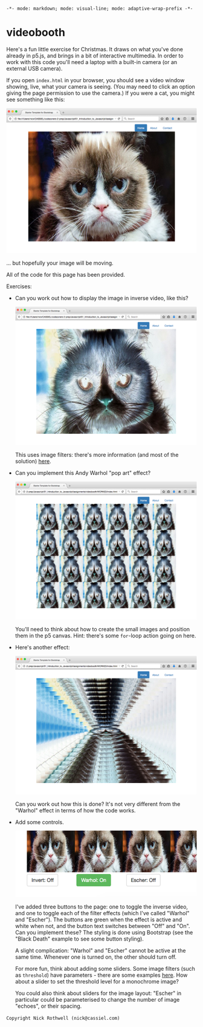 `-*- mode: markdown; mode: visual-line; mode: adaptive-wrap-prefix -*-`

# videobooth

Here's a fun little exercise for Christmas. It draws on what you've done already in p5.js, and brings in a bit of interactive multimedia. In order to work with this code you'll need a laptop with a built-in camera (or an external USB camera).

If you open `index.html` in your browser, you should see a video window showing, live, what your camera is seeing. (You may need to click an option giving the page permission to use the camera.) If you were a cat, you might see something like this:

  ![Angry Cat](plain.png)

... but hopefully your image will be moving.

All of the code for this page has been provided.

Exercises:

- Can you work out how to display the image in inverse video, like this?

  ![Video Inversion](invert.png)

  This uses image filters: there's more information (and most of the solution) [here](http://p5js.org/learn/examples/Dom_Video_Capture.php).

- Can you implement this Andy Warhol "pop art" effect?

  ![Warhol Effect](warhol.png)

  You'll need to think about how to create the small images and position them in the p5 canvas. Hint: there's some `for`-loop action going on here.
  
- Here's another effect:

  ![Escher Effect](escher.png)

  Can you work out how this is done? It's not very different from the "Warhol" effect in terms of how the code works.
  
- Add some controls.

  ![Control Buttons](buttons.png)
  
  I've added three buttons to the page: one to toggle the inverse video, and one to toggle each of the filter effects (which I've called "Warhol" and "Escher"). The buttons are green when the effect is active and white when not, and the button text switches between "Off" and "On". Can you implement these? The styling is done using Bootstrap (see the "Black Death" example to see some button styling).
  
  A slight complication: "Warhol" and "Escher" cannot be active at the same time. Whenever one is turned on, the other should turn off.
  
  For more fun, think about adding some sliders. Some image filters (such as `threshold`) have parameters - there are some examples [here](http://coursescript.com/notes/interactivecomputing/images/). How about a slider to set the threshold level for a monochrome image?
  
  You could also think about sliders for the image layout: "Escher" in particular could be parameterised to change the number of image "echoes", or their spacing.
   
`Copyright Nick Rothwell (nick@cassiel.com)`

